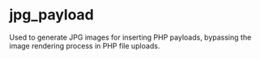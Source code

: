 # jpg_payload
Used to generate JPG images for inserting PHP payloads, bypassing the image rendering process in PHP file uploads.

